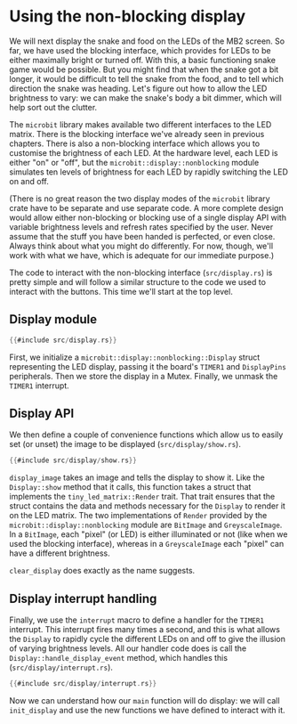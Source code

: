 # Using the non-blocking display

We will next display the snake and food on the LEDs of the MB2 screen. So far, we have used the
blocking interface, which provides for LEDs to be either maximally bright or turned off. With this,
a basic functioning snake game would be possible. But you might find that when the snake got a bit
longer, it would be difficult to tell the snake from the food, and to tell which direction the snake
was heading. Let's figure out how to allow the LED brightness to vary: we can make the snake's body
a bit dimmer, which will help sort out the clutter.

The `microbit` library makes available two different interfaces to the LED matrix. There is the
blocking interface we've already seen in previous chapters. There is also a non-blocking interface
which allows you to customise the brightness of each LED. At the hardware level, each LED is either
"on" or "off", but the `microbit::display::nonblocking` module simulates ten levels of brightness
for each LED by rapidly switching the LED on and off.

(There is no great reason the two display modes of the `microbit` library crate have to be separate
and use separate code. A more complete design would allow either non-blocking or blocking use of a
single display API with variable brightness levels and refresh rates specified by the user. Never
assume that the stuff you have been handed is perfected, or even close. Always think about what you
might do differently. For now, though, we'll work with what we have, which is adequate for our
immediate purpose.)

The code to interact with the non-blocking interface (`src/display.rs`) is pretty simple and will
follow a similar structure to the code we used to interact with the buttons. This time we'll start
at the top level.

## Display module

```rust
{{#include src/display.rs}}
```

First, we initialize a `microbit::display::nonblocking::Display` struct representing the LED
display, passing it the board's `TIMER1` and `DisplayPins` peripherals. Then we store the display in
a Mutex. Finally, we unmask the `TIMER1` interrupt.

## Display API

We then define a couple of convenience functions which allow us to easily set (or unset) the image
to be displayed (`src/display/show.rs`).

```rust
{{#include src/display/show.rs}}
```

`display_image` takes an image and tells the display to show it. Like the `Display::show` method
that it calls, this function takes a struct that implements the `tiny_led_matrix::Render`
trait. That trait ensures that the struct contains the data and methods necessary for the `Display`
to render it on the LED matrix. The two implementations of `Render` provided by the
`microbit::display::nonblocking` module are `BitImage` and `GreyscaleImage`. In a `BitImage`, each
"pixel" (or LED) is either illuminated or not (like when we used the blocking interface), whereas in
a `GreyscaleImage` each "pixel" can have a different brightness.

`clear_display` does exactly as the name suggests.

## Display interrupt handling

Finally, we use the `interrupt` macro to define a handler for the `TIMER1` interrupt. This interrupt
fires many times a second, and this is what allows the `Display` to rapidly cycle the different LEDs
on and off to give the illusion of varying brightness levels. All our handler code does is call the
`Display::handle_display_event` method, which handles this (`src/display/interrupt.rs`).

```rust
{{#include src/display/interrupt.rs}}
```

Now we can understand how our `main` function will do display: we will call `init_display` and use
the new functions we have defined to interact with it.
